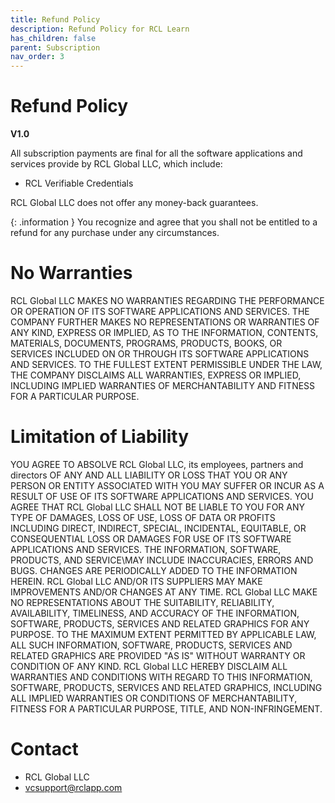 ```yaml
---
title: Refund Policy
description: Refund Policy for RCL Learn
has_children: false
parent: Subscription
nav_order: 3
---
```


# Refund Policy
**V1.0**

All subscription payments are final for all the software applications and services provide by  RCL Global LLC, which include:

- RCL Verifiable Credentials

RCL Global LLC does not offer any money-back guarantees. 
 
 {: .information }
 You recognize and agree that you shall not be entitled to a refund for any purchase under any circumstances.

# No Warranties 

RCL Global LLC MAKES NO WARRANTIES REGARDING THE PERFORMANCE OR OPERATION OF ITS SOFTWARE APPLICATIONS AND SERVICES. THE COMPANY FURTHER MAKES NO REPRESENTATIONS OR WARRANTIES OF ANY KIND, EXPRESS OR IMPLIED, AS TO THE INFORMATION, CONTENTS, MATERIALS, DOCUMENTS, PROGRAMS, PRODUCTS, BOOKS, OR SERVICES INCLUDED ON OR THROUGH ITS SOFTWARE APPLICATIONS AND SERVICES. TO THE FULLEST EXTENT PERMISSIBLE UNDER THE LAW, THE COMPANY DISCLAIMS ALL WARRANTIES, EXPRESS OR IMPLIED, INCLUDING IMPLIED WARRANTIES OF MERCHANTABILITY AND FITNESS FOR A PARTICULAR PURPOSE. 

# Limitation of Liability 

YOU AGREE TO ABSOLVE RCL Global LLC, its employees, partners and directors OF ANY AND ALL LIABILITY OR LOSS THAT YOU OR ANY PERSON OR ENTITY ASSOCIATED WITH YOU MAY SUFFER OR INCUR AS A RESULT OF USE OF ITS SOFTWARE APPLICATIONS AND SERVICES. YOU AGREE THAT RCL Global LLC SHALL NOT BE LIABLE TO YOU FOR ANY TYPE OF DAMAGES, LOSS OF USE, LOSS OF DATA OR PROFITS INCLUDING DIRECT, INDIRECT, SPECIAL, INCIDENTAL, EQUITABLE, OR CONSEQUENTIAL LOSS  OR DAMAGES FOR USE OF ITS SOFTWARE APPLICATIONS AND SERVICES. THE INFORMATION, SOFTWARE, PRODUCTS, AND SERVICE\MAY INCLUDE INACCURACIES, ERRORS AND BUGS. CHANGES ARE PERIODICALLY ADDED TO THE INFORMATION HEREIN. RCL Global LLC AND/OR ITS SUPPLIERS MAY MAKE IMPROVEMENTS AND/OR CHANGES AT ANY TIME. RCL Global LLC MAKE NO REPRESENTATIONS ABOUT THE SUITABILITY, RELIABILITY, AVAILABILITY, TIMELINESS, AND ACCURACY OF THE INFORMATION, SOFTWARE, PRODUCTS, SERVICES AND RELATED GRAPHICS FOR ANY PURPOSE. TO THE MAXIMUM EXTENT PERMITTED BY APPLICABLE LAW, ALL SUCH INFORMATION, SOFTWARE, PRODUCTS, SERVICES AND RELATED GRAPHICS ARE PROVIDED "AS IS" WITHOUT WARRANTY OR CONDITION OF ANY KIND. RCL Global LLC HEREBY DISCLAIM ALL WARRANTIES AND CONDITIONS WITH REGARD TO THIS INFORMATION, SOFTWARE, PRODUCTS, SERVICES AND RELATED GRAPHICS, INCLUDING ALL IMPLIED WARRANTIES OR CONDITIONS OF MERCHANTABILITY, FITNESS FOR A PARTICULAR PURPOSE, TITLE, AND NON-INFRINGEMENT. 

# Contact

- RCL Global LLC
- vcsupport@rclapp.com